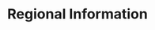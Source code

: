 ---
title: 'Regional Information'
content:
    items: '@self.modular'
    order:
        by: default
        dir: asc
body_classes: 'nofound'
---